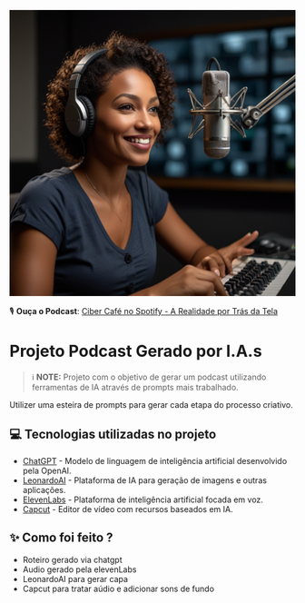 ![Descrição da Imagem](output/Leonardo_Lightning_XL_A_radiant_Black_woman_34_years_old_with_3.jpg)


🎙️ **Ouça o Podcast**:
[Ciber Café no Spotify - A Realidade por Trás da Tela](https://link-do-seu-podcast.com)

# Projeto Podcast Gerado por I.A.s


 > ℹ️ **NOTE:** Projeto com o objetivo de gerar um podcast utilizando ferramentas de IA através de prompts mais trabalhado.

Utilizer uma esteira de prompts para gerar cada etapa do processo criativo.

## 💻 Tecnologias utilizadas no projeto

- [ChatGPT](https://www.openai.com/chatgpt) - Modelo de linguagem de inteligência artificial desenvolvido pela OpenAI.
- [LeonardoAI](https://www.leonardo.ai) - Plataforma de IA para geração de imagens e outras aplicações.
- [ElevenLabs](https://www.elevenlabs.io) - Plataforma de inteligência artificial focada em voz.
- [Capcut](https://www.capcut.com) - Editor de vídeo com recursos baseados em IA.

## ✨ Como foi feito ?

- Roteiro gerado via chatgpt
- Audio gerado pela elevenLabs
- LeonardoAI para gerar capa
- Capcut para tratar aúdio e adicionar sons de fundo

